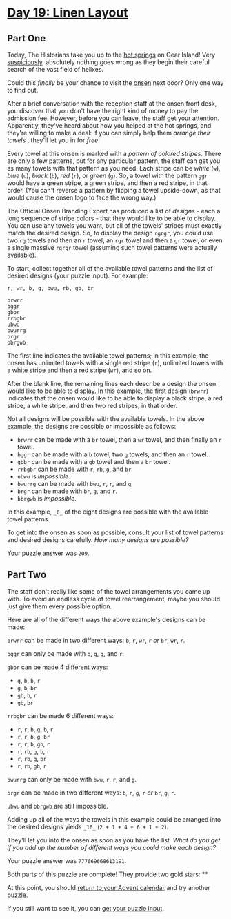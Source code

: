 # [Day 19: Linen Layout](https://adventofcode.com/2024/day/19)
## Part One

Today, The Historians take you up to the [hot springs](https://adventofcode.com/2023/day/12) on Gear
Island! Very [suspiciously](https://www.youtube.com/watch?v=ekL881PJMjI),
absolutely nothing goes wrong as they begin their careful search of the vast
field of helixes.

Could this _finally_ be your chance to visit the
[onsen](https://en.wikipedia.org/wiki/Onsen) next door? Only one way to find
out.

After a brief conversation with the reception staff at the onsen front desk,
you discover that you don't have the right kind of money to pay the admission
fee. However, before you can leave, the staff get your attention. Apparently,
they've heard about how you helped at the hot springs, and they're willing to
make a deal: if you can simply help them _arrange their towels_ , they'll let
you in for _free_!

Every towel at this onsen is marked with a _pattern of colored stripes_. There
are only a few patterns, but for any particular pattern, the staff can get you
as many towels with that pattern as you need. Each stripe can be _white_
(`w`), _blue_ (`u`), _black_ (`b`), _red_ (`r`), or _green_ (`g`). So, a towel
with the pattern `ggr` would have a green stripe, a green stripe, and then a
red stripe, in that order. (You can't reverse a pattern by flipping a towel
upside-down, as that would cause the onsen logo to face the wrong way.)

The Official Onsen Branding Expert has produced a list of _designs_ \- each a
long sequence of stripe colors - that they would like to be able to display.
You can use any towels you want, but all of the towels' stripes must exactly
match the desired design. So, to display the design `rgrgr`, you could use two
`rg` towels and then an `r` towel, an `rgr` towel and then a `gr` towel, or
even a single massive `rgrgr` towel (assuming such towel patterns were
actually available).

To start, collect together all of the available towel patterns and the list of
desired designs (your puzzle input). For example:

    
    
    r, wr, b, g, bwu, rb, gb, br
    
    brwrr
    bggr
    gbbr
    rrbgbr
    ubwu
    bwurrg
    brgr
    bbrgwb
    

The first line indicates the available towel patterns; in this example, the
onsen has unlimited towels with a single red stripe (`r`), unlimited towels
with a white stripe and then a red stripe (`wr`), and so on.

After the blank line, the remaining lines each describe a design the onsen
would like to be able to display. In this example, the first design (`brwrr`)
indicates that the onsen would like to be able to display a black stripe, a
red stripe, a white stripe, and then two red stripes, in that order.

Not all designs will be possible with the available towels. In the above
example, the designs are possible or impossible as follows:

  * `brwrr` can be made with a `br` towel, then a `wr` towel, and then finally an `r` towel.
  * `bggr` can be made with a `b` towel, two `g` towels, and then an `r` towel.
  * `gbbr` can be made with a `gb` towel and then a `br` towel.
  * `rrbgbr` can be made with `r`, `rb`, `g`, and `br`.
  * `ubwu` is _impossible_.
  * `bwurrg` can be made with `bwu`, `r`, `r`, and `g`.
  * `brgr` can be made with `br`, `g`, and `r`.
  * `bbrgwb` is _impossible_.

In this example, `_6_` of the eight designs are possible with the available
towel patterns.

To get into the onsen as soon as possible, consult your list of towel patterns
and desired designs carefully. _How many designs are possible?_

Your puzzle answer was `209`.

## Part Two

The staff don't really like some of the towel arrangements you came up with.
To avoid an endless cycle of towel rearrangement, maybe you should just give
them every possible option.

Here are all of the different ways the above example's designs can be made:

`brwrr` can be made in two different ways: `b`, `r`, `wr`, `r` _or_ `br`,
`wr`, `r`.

`bggr` can only be made with `b`, `g`, `g`, and `r`.

`gbbr` can be made 4 different ways:

  * `g`, `b`, `b`, `r`
  * `g`, `b`, `br`
  * `gb`, `b`, `r`
  * `gb`, `br`

`rrbgbr` can be made 6 different ways:

  * `r`, `r`, `b`, `g`, `b`, `r`
  * `r`, `r`, `b`, `g`, `br`
  * `r`, `r`, `b`, `gb`, `r`
  * `r`, `rb`, `g`, `b`, `r`
  * `r`, `rb`, `g`, `br`
  * `r`, `rb`, `gb`, `r`

`bwurrg` can only be made with `bwu`, `r`, `r`, and `g`.

`brgr` can be made in two different ways: `b`, `r`, `g`, `r` _or_ `br`, `g`,
`r`.

`ubwu` and `bbrgwb` are still impossible.

Adding up all of the ways the towels in this example could be arranged into
the desired designs yields `_16_` (`2 + 1 + 4 + 6 + 1 + 2`).

They'll let you into the onsen as soon as you have the list. _What do you get
if you add up the number of different ways you could make each design?_

Your puzzle answer was `777669668613191`.

Both parts of this puzzle are complete! They provide two gold stars: **

At this point, you should [return to your Advent calendar](https://adventofcode.com/2024) and try
another puzzle.

If you still want to see it, you can [get your puzzle input](https://adventofcode.com/2024/day/19/input).
